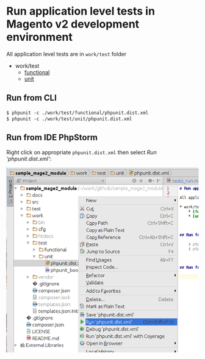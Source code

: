 # Run application level tests in Magento v2 development environment

All application level tests are in `work/test` folder

* work/test
    * [functional](../work/test/functional/phpunit.dist.xml)
    * [unit](../work/test/unit/phpunit.dist.xml)



## Run from CLI

    $ phpunit -c ./work/test/functional/phpunit.dist.xml 
    $ phpunit -c ./work/test/unit/phpunit.dist.xml 
  
    
    
## Run from IDE PhpStorm

Right click on appropriate `phpunit.dist.xml` then select *Run 'phpunit.dist.xml'*:

![tests_run_app_ide](./img/tests_run_app_ide.png)